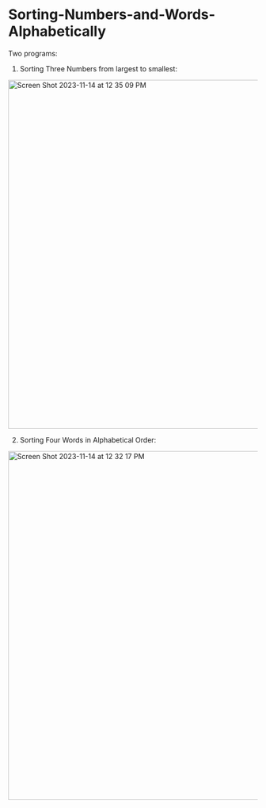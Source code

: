 # Sorting-Numbers-and-Words-Alphabetically
Two programs:

1) Sorting Three Numbers from largest to smallest:
<img width="704" alt="Screen Shot 2023-11-14 at 12 35 09 PM" src="https://github.com/treaddevs/Sorting-Numbers-and-Words-Alphabetically/assets/148214913/6c8a2404-d145-4827-9534-16e9e5d4dbf8">

2) Sorting Four Words in Alphabetical Order:
<img width="704" alt="Screen Shot 2023-11-14 at 12 32 17 PM" src="https://github.com/treaddevs/Sorting-Numbers-and-Words-Alphabetically/assets/148214913/df815d27-5634-43c4-9428-2717d6189879">
